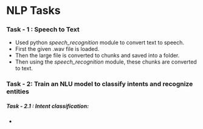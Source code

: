 # NLP Tasks

### Task - 1 : Speech to Text
- Used python *speech_recognition* module to convert text to speech.
- First the given .wav file is loaded.
- Then the large file is converted to chunks and saved into a folder.
- Then using the *speech_recognition* module, these chunks are converted to text.

### Task - 2: Train an NLU model to classify intents and recognize entities
##### Task - 2.1 : Intent classification:
  - 
